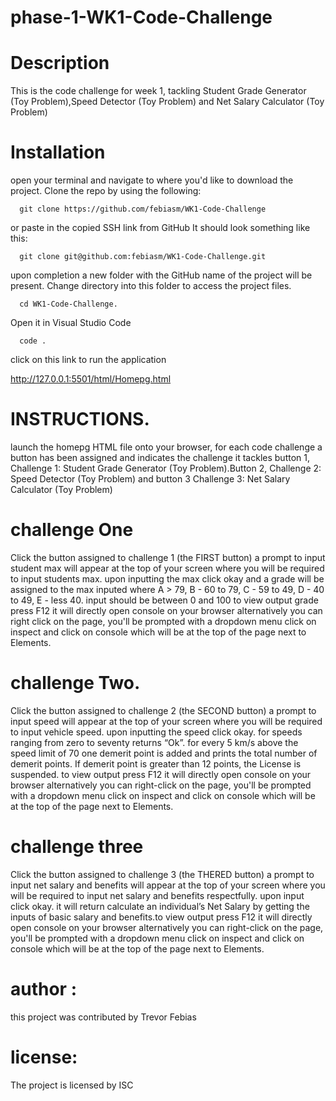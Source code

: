 # phase-1-WK1-Code-Challenge
# Description

This is the code challenge for week 1, tackling Student Grade Generator (Toy Problem),Speed Detector (Toy Problem) and Net Salary Calculator (Toy Problem)

# Installation
open your terminal and navigate to where you'd like to download the project. Clone the repo by using the following:

      git clone https://github.com/febiasm/WK1-Code-Challenge

or paste in the copied SSH link from GitHub It should look something like this:

      git clone git@github.com:febiasm/WK1-Code-Challenge.git

upon completion a new folder with the GitHub name of the project will be present. Change directory into this folder to access the project files.

      cd WK1-Code-Challenge.

Open it in Visual Studio Code

      code .

click on this link to run the application

http://127.0.0.1:5501/html/Homepg.html



# INSTRUCTIONS.

launch the homepg HTML file onto your browser, for each code challenge a button has been assigned and indicates the challenge it tackles button 1, Challenge 1: Student Grade Generator (Toy Problem).Button 2, Challenge 2: Speed Detector (Toy Problem) and button 3 Challenge 3: Net Salary Calculator (Toy Problem)

# challenge One
Click the button assigned to challenge 1 (the FIRST button) a prompt to input student max will appear at the top of your screen where you will be required to input students max. upon inputting the max click okay and a grade will be assigned to the max inputed where A > 79, B - 60 to 79, C - 59 to 49, D - 40 to 49, E - less 40. input should be between 0 and 100 to view output grade press F12 it will directly open console on your browser alternatively you can right click on the page, you'll be prompted with a dropdown menu click on inspect and click on console which will be at the top of the page next to Elements.

# challenge Two.
Click the button assigned to challenge 2 (the SECOND button) a prompt to input speed will appear at the top of your screen where you will be required to input vehicle speed. upon inputting the speed click okay. for speeds ranging from zero to seventy returns “Ok”. for every 5 km/s above the speed limit of 70 one demerit point is added and prints the total number of demerit points. If demerit point is greater than 12 points, the License is suspended. to view output press F12 it will directly open console on your browser alternatively you can right-click on the page, you'll be prompted with a dropdown menu click on inspect and click on console which will be at the top of the page next to Elements.

# challenge three
Click the button assigned to challenge 3 (the THERED button) a prompt to input net salary and benefits will appear at the top of your screen where you will be required to input net salary and benefits respectfully. upon input click okay. it will return calculate an individual’s Net Salary by getting the inputs of basic salary and benefits.to view output press F12 it will directly open console on your browser alternatively you can right-click on the page, you'll be prompted with a dropdown menu click on inspect and click on console which will be at the top of the page next to Elements.

# author :
this project was contributed by
Trevor Febias

# license:
The project is licensed by ISC